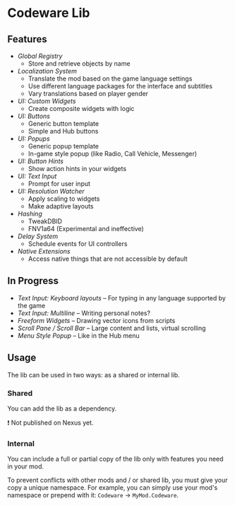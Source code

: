 # Codeware Lib

## Features

- _Global Registry_
  * Store and retrieve objects by name
- _Localization System_
  * Translate the mod based on the game language settings
  * Use different language packages for the interface and subtitles 
  * Vary translations based on player gender
- _UI: Custom Widgets_
  * Create composite widgets with logic
- _UI: Buttons_
  * Generic button template
  * Simple and Hub buttons
- _UI: Popups_
  * Generic popup template
  * In-game style popup (like Radio, Call Vehicle, Messenger)
- _UI: Button Hints_
  * Show action hints in your widgets
- _UI: Text Input_
  * Prompt for user input
- _UI: Resolution Watcher_
  * Apply scaling to widgets
  * Make adaptive layouts
- _Hashing_
  * TweakDBID
  * FNV1a64 (Experimental and ineffective)
- _Delay System_
  * Schedule events for UI controllers
- _Native Extensions_
  * Access native things that are not accessible by default

## In Progress

- _Text Input: Keyboard layouts_ – For typing in any language supported by the game
- _Text Input: Multiline_ – Writing personal notes?
- _Freeform Widgets_ – Drawing vector icons from scripts
- _Scroll Pane / Scroll Bar_ – Large content and lists, virtual scrolling
- _Menu Style Popup_ – Like in the Hub menu

## Usage

The lib can be used in two ways: as a shared or internal lib. 

### Shared

You can add the lib as a dependency.

:exclamation: Not published on Nexus yet.

### Internal

You can include a full or partial copy of the lib only with features you need in your mod. 

To prevent conflicts with other mods and / or shared lib, you must give your copy a unique namespace.
For example, you can simply use your mod's namespace or prepend with it: `Codeware` → `MyMod.Codeware`. 
